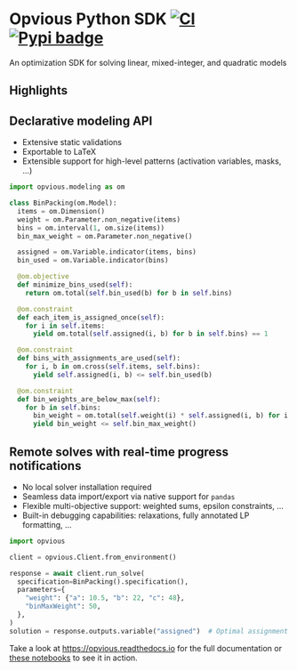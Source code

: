 # Opvious Python SDK  [![CI](https://github.com/opvious/sdk.py/actions/workflows/ci.yml/badge.svg)](https://github.com/opvious/sdk.py/actions/workflows/ci.yml) [![Pypi badge](https://badge.fury.io/py/opvious.svg)](https://pypi.python.org/pypi/opvious/)

An optimization SDK for solving linear, mixed-integer, and quadratic models

## Highlights

## Declarative modeling API

+ Extensive static validations
+ Exportable to LaTeX
+ Extensible support for high-level patterns (activation variables, masks, ...)

```python
import opvious.modeling as om

class BinPacking(om.Model):
  items = om.Dimension()
  weight = om.Parameter.non_negative(items)
  bins = om.interval(1, om.size(items))
  bin_max_weight = om.Parameter.non_negative()

  assigned = om.Variable.indicator(items, bins)
  bin_used = om.Variable.indicator(bins)

  @om.objective
  def minimize_bins_used(self):
    return om.total(self.bin_used(b) for b in self.bins)

  @om.constraint
  def each_item_is_assigned_once(self):
    for i in self.items:
      yield om.total(self.assigned(i, b) for b in self.bins) == 1

  @om.constraint
  def bins_with_assignments_are_used(self):
    for i, b in om.cross(self.items, self.bins):
      yield self.assigned(i, b) <= self.bin_used(b)

  @om.constraint
  def bin_weights_are_below_max(self):
    for b in self.bins:
      bin_weight = om.total(self.weight(i) * self.assigned(i, b) for i in self.items)
      yield bin_weight <= self.bin_max_weight()
```


## Remote solves with real-time progress notifications

+ No local solver installation required
+ Seamless data import/export via native support for `pandas`
+ Flexible multi-objective support: weighted sums, epsilon constraints, ...
+ Built-in debugging capabilities: relaxations, fully annotated LP formatting,
  ...

```python
import opvious

client = opvious.Client.from_environment()

response = await client.run_solve(
  specification=BinPacking().specification(),
  parameters={
    "weight": {"a": 10.5, "b": 22, "c": 48},
    "binMaxWeight": 50,
  },
)
solution = response.outputs.variable("assigned")  # Optimal assignment dataframe
```

Take a look at https://opvious.readthedocs.io for the full documentation or
[these notebooks][notebooks] to see it in action.

[notebooks]: https://github.com/opvious/examples/tree/main/notebooks
